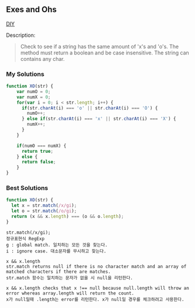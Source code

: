 ## Exes and Ohs
[DIY](http://www.codewars.com/kata/55908aad6620c066bc00002a/train/javascript)

Description:

>Check to see if a string has the same amount of 'x's and 'o's. The method must return a boolean and be case insensitive. The string can contains any char.

### My Solutions
```js
function XO(str) {
    var numO = 0;
    var numX = 0;
    for(var i = 0; i < str.length; i++) {
      if(str.charAt(i) === 'o' || str.charAt(i) === 'O') {
        numO++;
      } else if(str.charAt(i) === 'x' || str.charAt(i) === 'X') {
        numX++;
      }
    }

    if(numO === numX) {
      return true;
    } else {
      return false;
    }
}
```

### Best Solutions
```js
function XO(str) {
  let x = str.match(/x/gi);
  let o = str.match(/o/gi);
  return (x && x.length) === (o && o.length);
}
```

```
str.match(/x/gi);
정규표현식 RegExp
g : global match. 일치하는 모든 것을 찾는다.
i : ignore case. 대소문자를 무시하고 찾는다.

x && x.length
str.match returns null if there is no character match and an array of matched characters if there are matches.
str.match 함수는 일치하는 문자가 없을 시 null을 리턴한다.

x && x.length checks that x !== null because null.length will throw an error whereas array.length will return the count.
x가 null일때 .length는 error를 리턴한다. x가 null일 경우를 체크하려고 사용한다.
```
